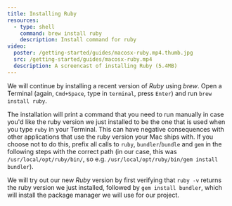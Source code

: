 ```yaml
---
title: Installing Ruby
resources:
  - type: shell
    command: brew install ruby
    description: Install command for ruby
video:
  poster: /getting-started/guides/macosx-ruby.mp4.thumb.jpg
  src: /getting-started/guides/macosx-ruby.mp4
  description: A screencast of installing Ruby (5.4MB)
---
```


We will continue by installing a recent version of *Ruby* using *brew*. Open a Terminal (again, `Cmd+Space`, type in `terminal`, press `Enter`) and run `brew install ruby`.

The installation will print a command that you need to run manually in case you'd like the ruby version we just installed to be the one that is used when you type `ruby` in your Terminal. This can have negative consequences with other applications that use the ruby version your Mac ships with. If you choose not to do this, prefix all calls to `ruby`, `bundler`/`bundle` and `gem` in the following steps with the correct path (in our case, this was `/usr/local/opt/ruby/bin/`, so e.g. `/usr/local/opt/ruby/bin/gem install bundler`).

We will try out our new *Ruby* version by first verifying that `ruby -v` returns the ruby version we just installed, followed by `gem install bundler`, which will install the package manager we will use for our project.